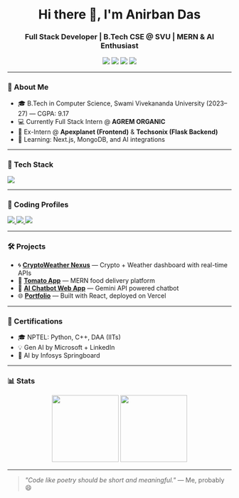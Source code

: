 <h1 align="center">Hi there 👋, I'm Anirban Das</h1>
<h3 align="center">Full Stack Developer | B.Tech CSE @ SVU | MERN & AI Enthusiast</h3>

<p align="center">
  <a href="https://www.linkedin.com/in/anirban64237/"><img src="https://img.shields.io/badge/LinkedIn-blue?style=flat&logo=linkedin" /></a>
  <a href="mailto:anirbandas64237@gmail.com"><img src="https://img.shields.io/badge/Gmail-red?style=flat&logo=gmail" /></a>
  <a href="https://github.com/Anirban642"><img src="https://img.shields.io/badge/GitHub-black?style=flat&logo=github" /></a>
  <a href="https://adportfolio-zeta.vercel.app/"><img src="https://img.shields.io/badge/Portfolio-grey?style=flat&logo=vercel" /></a>
</p>

---

### 🚀 About Me
- 🎓 B.Tech in Computer Science, Swami Vivekananda University (2023–27) — CGPA: 9.17
- 💻 Currently Full Stack Intern @ **AGREM ORGANIC**
- 🔧 Ex-Intern @ **Apexplanet (Frontend)** & **Techsonix (Flask Backend)**
- 🌱 Learning: Next.js, MongoDB, and AI integrations

---

### 💼 Tech Stack

<p>
  <img src="https://skillicons.dev/icons?i=html,css,js,react,nextjs,nodejs,tailwind,bootstrap,python,java,c,mongodb,mysql,git,github,vscode,postman" />
</p>

---

### 🧠 Coding Profiles

<p>
  <a href="https://leetcode.com/u/anirbandas64237/">
    <img src="https://img.shields.io/badge/LeetCode-FFA116?style=flat&logo=leetcode&logoColor=black" />
  </a>
  <a href="https://www.hackerrank.com/profile/anirbandas64237">
    <img src="https://img.shields.io/badge/HackerRank-2EC866?style=flat&logo=hackerrank&logoColor=white" />
  </a>
  <a href="https://www.codechef.com/users/ad_coder_642">
    <img src="https://img.shields.io/badge/CodeChef-5B4638?style=flat&logo=codechef&logoColor=white" />
  </a>
</p>

---

### 🛠️ Projects
- 🌀 [**CryptoWeather Nexus**](https://crypto-weather-nexus--beta.vercel.app/) — Crypto + Weather dashboard with real-time APIs
- 🍅 [**Tomato App**](https://tomato-react.vercel.app/) — MERN food delivery platform
- 🤖 [**AI Chatbot Web App**](https://anirban642.github.io/gemini-react/) — Gemini API powered chatbot
- 🌐 [**Portfolio**](https://adportfolio-zeta.vercel.app/) — Built with React, deployed on Vercel

---

### 📜 Certifications
- 🎓 NPTEL: Python, C++, DAA (IITs)
- 💡 Gen AI by Microsoft + LinkedIn
- 🤖 AI by Infosys Springboard

---

### 📊 Stats

<p align="center">
  <img src="https://github-readme-stats.vercel.app/api?username=Anirban642&show_icons=true&theme=tokyonight&hide_border=true" height="150" />
  <img src="https://github-readme-streak-stats.herokuapp.com?user=Anirban642&theme=tokyonight&hide_border=true" height="150"/>
</p>

---

> *"Code like poetry should be short and meaningful."* — Me, probably 😄

